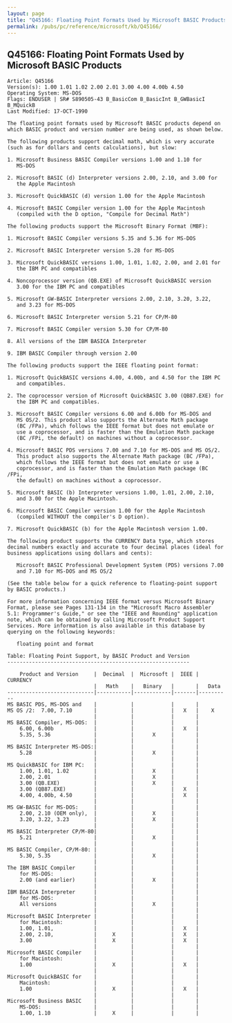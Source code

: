 ```yaml
---
layout: page
title: "Q45166: Floating Point Formats Used by Microsoft BASIC Products"
permalink: /pubs/pc/reference/microsoft/kb/Q45166/
---
```


## Q45166: Floating Point Formats Used by Microsoft BASIC Products

	Article: Q45166
	Version(s): 1.00 1.01 1.02 2.00 2.01 3.00 4.00 4.00b 4.50
	Operating System: MS-DOS
	Flags: ENDUSER | SR# S890505-43 B_BasicCom B_BasicInt B_GWBasicI B_MQuickB
	Last Modified: 17-OCT-1990
	
	The floating point formats used by Microsoft BASIC products depend on
	which BASIC product and version number are being used, as shown below.
	
	The following products support decimal math, which is very accurate
	(such as for dollars and cents calculations), but slow:
	
	1. Microsoft Business BASIC Compiler versions 1.00 and 1.10 for
	   MS-DOS
	
	2. Microsoft BASIC (d) Interpreter versions 2.00, 2.10, and 3.00 for
	   the Apple Macintosh
	
	3. Microsoft QuickBASIC (d) version 1.00 for the Apple Macintosh
	
	4. Microsoft BASIC Compiler version 1.00 for the Apple Macintosh
	   (compiled with the D option, "Compile for Decimal Math")
	
	The following products support the Microsoft Binary Format (MBF):
	
	1. Microsoft BASIC Compiler versions 5.35 and 5.36 for MS-DOS
	
	2. Microsoft BASIC Interpreter version 5.28 for MS-DOS
	
	3. Microsoft QuickBASIC versions 1.00, 1.01, 1.02, 2.00, and 2.01 for
	   the IBM PC and compatibles
	
	4. Noncoprocessor version (QB.EXE) of Microsoft QuickBASIC version
	   3.00 for the IBM PC and compatibles
	
	5. Microsoft GW-BASIC Interpreter versions 2.00, 2.10, 3.20, 3.22,
	   and 3.23 for MS-DOS
	
	6. Microsoft BASIC Interpreter version 5.21 for CP/M-80
	
	7. Microsoft BASIC Compiler version 5.30 for CP/M-80
	
	8. All versions of the IBM BASICA Interpreter
	
	9. IBM BASIC Compiler through version 2.00
	
	The following products support the IEEE floating point format:
	
	1. Microsoft QuickBASIC versions 4.00, 4.00b, and 4.50 for the IBM PC
	   and compatibles.
	
	2. The coprocessor version of Microsoft QuickBASIC 3.00 (QB87.EXE) for
	   the IBM PC and compatibles.
	
	3. Microsoft BASIC Compiler versions 6.00 and 6.00b for MS-DOS and
	   MS OS/2. This product also supports the Alternate Math package
	   (BC /FPa), which follows the IEEE format but does not emulate or
	   use a coprocessor, and is faster than the Emulation Math package
	   (BC /FPi, the default) on machines without a coprocessor.
	
	4. Microsoft BASIC PDS versions 7.00 and 7.10 for MS-DOS and MS OS/2.
	   This product also supports the Alternate Math package (BC /FPa),
	   which follows the IEEE format but does not emulate or use a
	   coprocessor, and is faster than the Emulation Math package (BC /FPi,
	   the default) on machines without a coprocessor.
	
	5. Microsoft BASIC (b) Interpreter versions 1.00, 1.01, 2.00, 2.10,
	   and 3.00 for the Apple Macintosh.
	
	6. Microsoft BASIC Compiler version 1.00 for the Apple Macintosh
	   (compiled WITHOUT the compiler's D option).
	
	7. Microsoft QuickBASIC (b) for the Apple Macintosh version 1.00.
	
	The following product supports the CURRENCY Data type, which stores
	decimal numbers exactly and accurate to four decimal places (ideal for
	business applications using dollars and cents):
	
	   Microsoft BASIC Professional Development System (PDS) versions 7.00
	   and 7.10 for MS-DOS and MS OS/2
	
	(See the table below for a quick reference to floating-point support
	by BASIC products.)
	
	For more information concerning IEEE format versus Microsoft Binary
	Format, please see Pages 131-134 in the "Microsoft Macro Assembler
	5.1: Programmer's Guide," or see the "IEEE and Rounding" application
	note, which can be obtained by calling Microsoft Product Support
	Services. More information is also available in this database by
	querying on the following keywords:
	
	   floating point and format
	
	Table: Floating Point Support, by BASIC Product and Version
	-----------------------------------------------------------
	
	    Product and Version     |  Decimal  |  Microsoft |  IEEE | CURRENCY
	                            |   Math    |   Binary   |       |   Data
	----------------------------|-----------|------------|-------|----------
	MS BASIC PDS, MS-DOS and    |           |            |       |
	MS OS /2:  7.00, 7.10       |           |            |   X   |    X
	                            |           |            |       |
	MS BASIC Compiler, MS-DOS:  |           |            |       |
	    6.00, 6.00b             |           |            |   X   |
	    5.35, 5.36              |           |      X     |       |
	                            |           |            |       |
	MS BASIC Interpreter MS-DOS:|           |            |       |
	    5.28                    |           |      X     |       |
	                            |           |            |       |
	MS QuickBASIC for IBM PC:   |           |            |       |
	    1.00, 1.01, 1.02        |           |      X     |       |
	    2.00, 2.01              |           |      X     |       |
	    3.00 (QB.EXE)           |           |      X     |       |
	    3.00 (QB87.EXE)         |           |            |   X   |
	    4.00, 4.00b, 4.50       |           |            |   X   |
	                            |           |            |       |
	MS GW-BASIC for MS-DOS:     |           |            |       |
	    2.00, 2.10 (OEM only),  |           |      X     |       |
	    3.20, 3.22, 3.23        |           |      X     |       |
	                            |           |            |       |
	MS BASIC Interpreter CP/M-80|           |            |       |
	    5.21                    |           |      X     |       |
	                            |           |            |       |
	MS BASIC Compiler, CP/M-80: |           |            |       |
	    5.30, 5.35              |           |      X     |       |
	                            |           |            |       |
	The IBM BASIC Compiler      |           |            |       |
	    for MS-DOS:             |           |            |       |
	    2.00 (and earlier)      |           |      X     |       |
	                            |           |            |       |
	IBM BASICA Interpreter      |           |            |       |
	    for MS-DOS:             |           |            |       |
	    All versions            |           |      X     |       |
	                            |           |            |       |
	Microsoft BASIC Interpreter |           |            |       |
	    for Macintosh:          |           |            |       |
	    1.00, 1.01,             |           |            |   X   |
	    2.00, 2.10,             |     X     |            |   X   |
	    3.00                    |     X     |            |   X   |
	                            |           |            |       |
	Microsoft BASIC Compiler    |           |            |       |
	    for Macintosh:          |           |            |       |
	    1.00                    |     X     |            |   X   |
	                            |           |            |       |
	Microsoft QuickBASIC for    |           |            |       |
	    Macintosh:              |           |            |       |
	    1.00                    |     X     |            |   X   |
	                            |           |            |       |
	Microsoft Business BASIC    |           |            |       |
	    MS-DOS:                 |           |            |       |
	    1.00, 1.10              |     X     |            |       |
